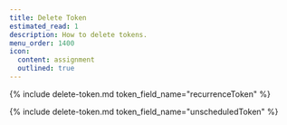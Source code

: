 ```yaml
---
title: Delete Token
estimated_read: 1
description: How to delete tokens.
menu_order: 1400
icon:
  content: assignment
  outlined: true
---
```


{% include delete-token.md token_field_name="recurrenceToken" %}

{% include delete-token.md token_field_name="unscheduledToken" %}
